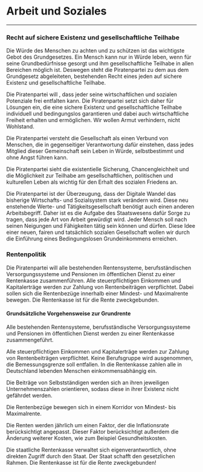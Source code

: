 # Arbeit und Soziales
-------------------

### Recht auf sichere Existenz und gesellschaftliche Teilhabe

Die Würde des Menschen zu achten und zu schützen ist das wichtigste Gebot des Grundgesetzes. Ein Mensch kann nur in Würde leben, wenn für seine Grundbedürfnisse gesorgt und ihm gesellschaftliche Teilhabe in allen Bereichen möglich ist. Deswegen steht die Piratenpartei zu dem aus dem Grundgesetz abgeleiteten, bestehenden Recht eines jeden auf sichere Existenz und gesellschaftliche Teilhabe.

Die Piratenpartei will , dass jeder seine wirtschaftlichen und sozialen Potenziale frei entfalten kann. Die Piratenpartei setzt sich daher für Lösungen ein, die eine sichere Existenz und gesellschaftliche Teilhabe individuell und bedingungslos garantieren und dabei auch wirtschaftliche Freiheit erhalten und ermöglichen. Wir wollen Armut verhindern, nicht Wohlstand.

Die Piratenpartei versteht die Gesellschaft als einen Verbund von Menschen, die in gegenseitiger Verantwortung dafür einstehen, dass jedes Mitglied dieser Gemeinschaft sein Leben in Würde, selbstbestimmt und ohne Angst führen kann.

Die Piratenpartei sieht die existentielle Sicherung, Chancengleichheit und die Möglichkeit zur Teilhabe am gesellschaftlichen, politischen und kulturellen Leben als wichtig für den Erhalt des sozialen Friedens an.

Die Piratenpartei ist der Überzeugung, dass der Digitale Wandel das bisherige Wirtschafts- und Sozialsystem stark verändern wird. Diese neu enstehende Werte- und Tätigkeitsgesellschaft benötigt auch einen anderen Arbeitsbegriff. Daher ist es die Aufgabe des Staatswesens dafür Sorge zu tragen, dass jede Art von Arbeit gewürdigt wird. Jeder Mensch soll nach seinen Neigungen und Fähigkeiten tätig sein können und dürfen. Diese Idee einer neuen, fairen und tatsächlich sozialen Gesellschaft wollen wir durch die Einführung eines Bedingungslosen Grundeinkommens erreichen. 

### Rentenpolitik

Die Piratenpartei will alle bestehenden Rentensysteme, berufsständischen Versorgungssysteme und Pensionen im öffentlichen Dienst zu einer Rentenkasse zusammenführen. Alle steuerpflichtigen Einkommen und Kapitalerträge werden zur Zahlung von Rentenbeiträgen verpflichtet. Dabei sollen sich die Rentenbezüge innerhalb einer Mindest- und Maximalrente bewegen. Die Rentenkasse ist für die Rente zweckgebunden.

#### Grundsätzliche Vorgehensweise zur Grundrente

Alle bestehenden Rentensysteme, berufsständische Versorgungssysteme und Pensionen im öffentlichen Dienst werden zu einer Rentenkasse zusammengeführt.

Alle steuerpflichtigen Einkommen und Kapitalerträge werden zur Zahlung von Rentenbeiträgen verpflichtet. Keine Berufsgruppe wird ausgenommen, die Bemessungsgrenze soll entfallen. In die Rentenkasse zahlen alle in Deutschland lebenden Menschen einkommensabhängig ein.

Die Beiträge von Selbstständigen werden sich an ihren jeweiligen Unternehmenszahlen orientieren, sodass diese in ihrer Existenz nicht gefährdet werden.

Die Rentenbezüge bewegen sich in einem Korridor von Mindest- bis Maximalrente.

Die Renten werden jährlich um einen Faktor, der die Inflationsrate berücksichtigt angepasst. Dieser Faktor berücksichtigt außerdem die Änderung weiterer Kosten, wie zum Beispiel Gesundheitskosten.

Die staatliche Rentenkasse verwaltet sich eigenverantwortlich, ohne direkten Zugriff durch den Staat. Der Staat schafft den gesetzlichen Rahmen. Die Rentenkasse ist für die Rente zweckgebunden!
